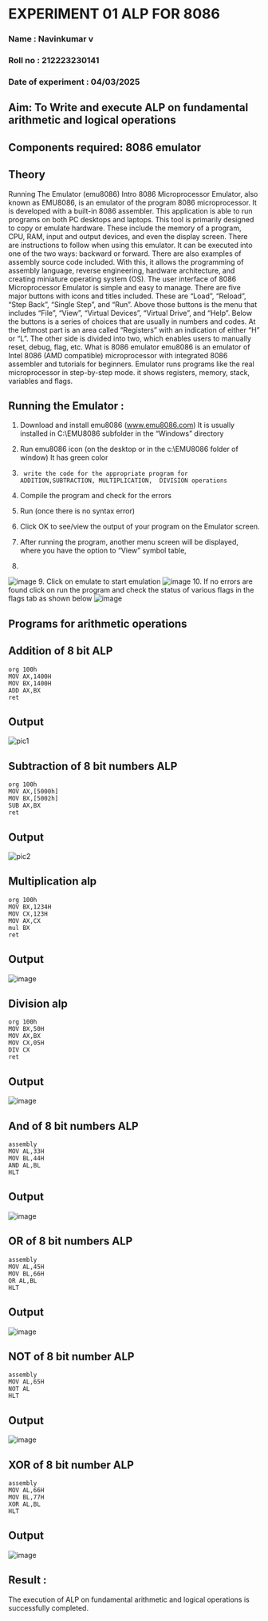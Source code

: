 # EXPERIMENT 01 ALP FOR 8086

### Name : Navinkumar v

### Roll no : 212223230141

### Date of experiment : 04/03/2025

## Aim: To Write and execute ALP on fundamental arithmetic and logical operations
## Components required: 8086  emulator 
## Theory 
Running The Emulator (emu8086) Intro 8086 Microprocessor Emulator, also known as EMU8086, is an emulator of the program 8086 microprocessor. It is developed with a built-in 8086 assembler. This application is able to run programs on both PC desktops and laptops. This tool is primarily designed to copy or emulate hardware. These include the memory of a program, CPU, RAM, input and output devices, and even the display screen. There are instructions to follow when using this emulator. It can be executed into one of the two ways: backward or forward. There are also examples of assembly source code included. With this, it allows the programming of assembly language, reverse engineering, hardware architecture, and creating miniature operating system (OS). The user interface of 8086 Microprocessor Emulator is simple and easy to manage. There are five major buttons with icons and titles included. These are “Load”, “Reload”, “Step Back”, “Single Step”, and “Run”. Above those buttons is the menu that includes “File”, “View”, “Virtual Devices”, “Virtual Drive”, and “Help”. Below the buttons is a series of choices that are usually in numbers and codes. At the leftmost part is an area called “Registers” with an indication of either “H” or “L”. The other side is divided into two, which enables users to manually reset, debug, flag, etc. What is 8086 emulator emu8086 is an emulator of Intel 8086 (AMD compatible) microprocessor with integrated 8086 assembler and tutorials for beginners. Emulator runs programs like the real microprocessor in step-by-step mode. it shows registers, memory, stack, variables and flags.


 ## Running the Emulator :
1.	Download and install emu8086 (www.emu8086.com) It is usually installed in C:\EMU8086 subfolder in the “Windows” directory
2.	  Run  emu8086 icon (on the desktop or in the c:\EMU8086 folder of window) It has green color 
 
 
3.		write the code for the appropriate program for ADDITION,SUBTRACTION, MULTIPLICATION,  DIVISION operations 

4.	 Compile the program and check for the errors 
5.	Run (once there is no syntax error) 

6.	Click OK to see/view the output of your program on the Emulator screen. 


7.	After running the program, another menu screen will be displayed, where you have the option to “View” symbol table,
8.	 
![image](https://user-images.githubusercontent.com/36288975/189273263-d65baae9-4b8f-4723-afb3-c0ffa4052b04.png)
9.	Click on emulate to start emulation 
![image](https://user-images.githubusercontent.com/36288975/189273273-9bb36ec1-e2e8-4892-8d35-37707332bfdc.png)
10.	If no errors are found click on run the program and check the status of various flags in the flags tab as shown below 
![image](https://user-images.githubusercontent.com/36288975/189273277-113a2a33-4a40-4ff8-95a5-ecd3a1f504fe.png)
## Programs for arithmetic  operations
## Addition  of 8 bit ALP 
```
org 100h 
MOV AX,1400H 
MOV BX,1400H
ADD AX,BX
ret
```
## Output  
 ![pic1](https://github.com/user-attachments/assets/d3a09ab4-b23e-4175-a7f1-22e5091cbece)

## Subtraction   of 8 bit numbers  ALP 
 ```
org 100h 
MOV AX,[5000h] 
MOV BX,[5002h]
SUB AX,BX
ret
```
## Output
![pic2](https://github.com/user-attachments/assets/4c63343c-b382-4efd-a2a3-9b628c4a07b9)
## Multiplication alp 
```
org 100h 
MOV BX,1234H
MOV CX,123H 
MOV AX,CX
mul BX
ret
```
 ## Output  
![image](https://github.com/user-attachments/assets/987f74ec-5a42-45b5-b4ff-1ca9e254368b)
## Division alp
```
org 100h 
MOV BX,50H
MOV AX,BX
MOV CX,05H
DIV CX
ret
```
## Output  
![image](https://github.com/user-attachments/assets/05edf105-3ed9-4b3d-a167-b996682d731e)
## And of 8 bit numbers ALP
```
assembly
MOV AL,33H
MOV BL,44H
AND AL,BL
HLT
```
## Output
![image](https://github.com/user-attachments/assets/cdb4fabd-05d3-47d4-9010-e9ede3a56a9b)
## OR of 8 bit numbers ALP
```
assembly
MOV AL,45H
MOV BL,66H
OR AL,BL
HLT
```
## Output
![image](https://github.com/user-attachments/assets/f6e9de57-2364-4e7e-a032-d002a9e2705e)
## NOT of 8 bit number ALP
```
assembly
MOV AL,65H
NOT AL
HLT
```
## Output
![image](https://github.com/user-attachments/assets/187aa42c-6995-4585-8ccb-c89b84899f53)
## XOR of 8 bit number ALP
```
assembly
MOV AL,66H
MOV BL,77H
XOR AL,BL
HLT
```
## Output
![image](https://github.com/user-attachments/assets/35d4d827-3d43-4860-b90c-62a087abb4be)
## Result :
  The execution of ALP on fundamental arithmetic and logical operations is successfully completed.







